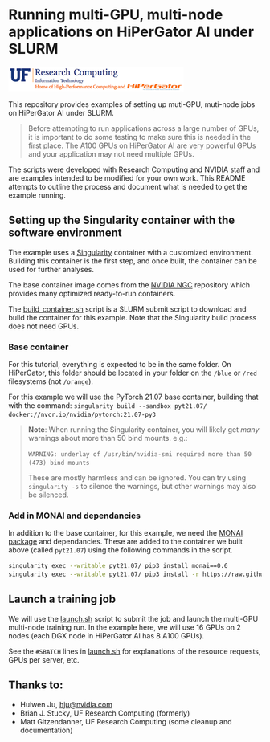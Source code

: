 # Running multi-GPU, multi-node applications on HiPerGator AI under SLURM

![UF Research Computing logo](images/ufrc_logo.png)

This repository provides examples of setting up muti-GPU, muti-node jobs on HiPerGator AI under SLURM.
 > Before attempting to run applications across a large number of GPUs, it is important to do some testing to make sure this is needed in the first place. The A100 GPUs on HiPerGator AI are very powerful GPUs and your application may not need multiple GPUs.

The scripts were developed with Research Computing and NVIDIA staff and are examples intended to be modified for your own work. This README attempts to outline the process and document what is needed to get the example running. 

## Setting up the Singularity container with the software environment

The example uses a [Singularity](https://sylabs.io/singularity/) container with a customized environment. Building this container is the first step, and once built, the container can be used for further analyses.

The base container image comes from the [NVIDIA NGC](https://ngc.nvidia.com/catalog) repository which provides many optimized ready-to-run containers.

The [build_container.sh](build_container.sh) script is a SLURM submit script to download and build the container for this example. Note that the Singularity build process does not need GPUs.

### Base container

For this tutorial, everything is expected to be in the same folder. On HiPerGator, this folder should be located in your folder on the `/blue` or `/red` filesystems (not `/orange`).

For this example we will use the PyTorch 21.07 base container, building that with the command: `singularity build --sandbox pyt21.07/ docker://nvcr.io/nvidia/pytorch:21.07-py3`

> **Note**: When running the Singularity container, you will likely get *many* warnings about more than 50 bind mounts. e.g.:
>
> ```WARNING: underlay of /usr/bin/nvidia-smi required more than 50 (473) bind mounts```
>
>These are mostly harmless and can be ignored. You can try using `singularity -s` to silence the warnings, but other warnings may also be silenced.

### Add in MONAI and dependancies

In addition to the base container, for this example, we need the [MONAI package](https://monai.io/) and dependancies. These are added to the container we built above (called `pyt21.07`) using the following commands in the script.

```bash
singularity exec --writable pyt21.07/ pip3 install monai==0.6
singularity exec --writable pyt21.07/ pip3 install -r https://raw.githubusercontent.com/Project-MONAI/MONAI/dev/requirements-dev.txt
```

## Launch a training job

We will use the [launch.sh](launch.sh) script to submit the job and launch the multi-GPU multi-node training run. In the example here, we will use 16 GPUs on 2 nodes (each DGX node in HiPerGator AI has 8 A100 GPUs).

See the `#SBATCH` lines in [launch.sh](launch.sh) for explanations of the resource requests, GPUs per server, etc.


## Thanks to:
  * Huiwen Ju, hju@nvidia.com
  * Brian J. Stucky, UF Research Computing (formerly)
  * Matt Gitzendanner, UF Research Computing (some cleanup and documentation)
